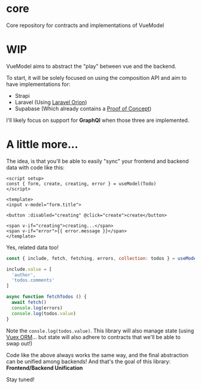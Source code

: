 # core
Core repository for contracts and implementations of VueModel

# WIP
VueModel aims to abstract the "play" between vue and the backend.

To start, it will be solely focused on using the composition API and aim to have implementations for:
- Strapi
- Laravel (Using [Laravel Orion](https://github.com/tailflow/laravel-orion))
- Supabase (Which already contains a [Proof of Concept](https://github.com/vuemodel/supabase))

I'll likely focus on support for **GraphQl** when those three are implemented.

# A little more...
The idea, is that you'll be able to easily "sync" your frontend and backend data with code like this:

```vue
<script setup>
const { form, create, creating, error } = useModel(Todo)
</script>

<template>
<input v-model="form.title">

<button :disabled="creating" @click="create">create</button>

<span v-if="creating">creating...</span>
<span v-if="error">{{ error.message }}</span>
</template>
```

Yes, related data too!

```js
const { include, fetch, fetching, errors, collection: todos } = useModelCollection(TodoList)

include.value = [
  'author',
  'todos.comments'
]

async function fetchTodos () {
  await fetch()
  console.log(errors)
  console.log(todos.value)
}
```

Note the `consle.log(todos.value)`. This library will also manage state (using [Vuex ORM](https://github.com/vuex-orm/vuex-orm)... but state will also adhere to contracts that we'll be able to swap out!)

Code like the above always works the same way, and the final abstraction can be unified among backends! And that's the goal of this library:
**Frontend/Backend Unification**

Stay tuned!
